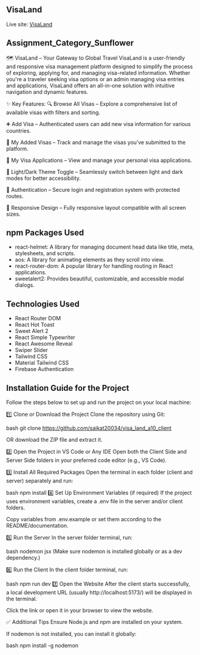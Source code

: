 ## VisaLand

Live site: [VisaLand](https://visa-land.web.app/)

## Assignment_Category_Sunflower

🗺️ VisaLand – Your Gateway to Global Travel
VisaLand is a user-friendly and responsive visa management platform designed to simplify the process of exploring, applying for, and managing visa-related information. Whether you're a traveler seeking visa options or an admin managing visa entries and applications, VisaLand offers an all-in-one solution with intuitive navigation and dynamic features.

✨ Key Features:
🔍 Browse All Visas – Explore a comprehensive list of available visas with filters and sorting.

➕ Add Visa – Authenticated users can add new visa information for various countries.

🧾 My Added Visas – Track and manage the visas you’ve submitted to the platform.

📄 My Visa Applications – View and manage your personal visa applications.

🌙 Light/Dark Theme Toggle – Seamlessly switch between light and dark modes for better accessibility.

🔐 Authentication – Secure login and registration system with protected routes.

📱 Responsive Design – Fully responsive layout compatible with all screen sizes.

## npm Packages Used

- react-helmet: A library for managing document head data like title, meta, stylesheets, and scripts.
- aos: A library for animating elements as they scroll into view.
- react-router-dom: A popular library for handling routing in React applications.
- sweetalert2: Provides beautiful, customizable, and accessible modal dialogs.


## Technologies Used

- React Router DOM
- React Hot Toast
- Sweet Alert 2
- React Simple Typewriter
- React Awesome Reveal
- Swiper Slider
- Tailwind CSS
- Material Tailwind CSS
- Firebase Authentication

## Installation Guide for the Project
Follow the steps below to set up and run the project on your local machine:

1️⃣ Clone or Download the Project
Clone the repository using Git:

bash
git clone https://github.com/saikat20034/visa_land_a10_client

OR download the ZIP file and extract it.

2️⃣ Open the Project in VS Code or Any IDE
Open both the Client Side and Server Side folders in your preferred code editor (e.g., VS Code).

3️⃣ Install All Required Packages
Open the terminal in each folder (client and server) separately and run:

bash
npm install
4️⃣ Set Up Environment Variables (if required)
If the project uses environment variables, create a .env file in the server and/or client folders.

Copy variables from .env.example or set them according to the README/documentation.

5️⃣ Run the Server
In the server folder terminal, run:

bash
nodemon jsx
(Make sure nodemon is installed globally or as a dev dependency.)

6️⃣ Run the Client
In the client folder terminal, run:

bash
npm run dev
7️⃣ Open the Website
After the client starts successfully, a local development URL (usually http://localhost:5173/) will be displayed in the terminal.

Click the link or open it in your browser to view the website.

✅ Additional Tips
Ensure Node.js and npm are installed on your system.

If nodemon is not installed, you can install it globally:

bash
npm install -g nodemon
